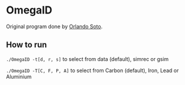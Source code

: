 # OmegaID

Original program done by [Orlando Soto](http://github.com/orsosa).

How to run
----------

`./OmegaID -t[d, r, s]` to select from data (default), simrec or gsim

`./OmegaID -T[C, F, P, A]` to select from Carbon (default), Iron, Lead or Aluminium